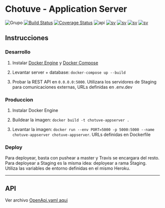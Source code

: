 # Chotuve - Application Server
![Grupo](https://img.shields.io/badge/grupo-11-blue)
[![Build Status](https://travis-ci.com/Franco-Giordano/chotuve-appserver.svg?token=7zpnJJggDS7tTpxSzkvp&branch=staging)](https://travis-ci.com/Franco-Giordano/chotuve-appserver)
[![Coverage Status](https://coveralls.io/repos/github/Franco-Giordano/chotuve-appserver/badge.svg?branch=staging&t=hXdO0j)](https://coveralls.io/github/Franco-Giordano/chotuve-appserver?branch=staging)
![api](https://img.shields.io/badge/api-v1.1.2-blueviolet)
[![sv](https://img.shields.io/badge/view-media%20sv-important)](https://github.com/sebalogue/chotuve-mediaserver)
[![sv](https://img.shields.io/badge/view-auth%20sv-important)](https://github.com/santiagomariani/chotuve-auth-server)
[![sv](https://img.shields.io/badge/view-android-important)](https://github.com/javier2409/Chotuve-Android)
[![sv](https://img.shields.io/badge/view-web%20front-important)](https://github.com/santiagomariani/chotuve-web-front)



## Instrucciones

### Desarrollo

1. Instalar [Docker Engine](https://docs.docker.com/engine/install/) y [Docker Compose](https://docs.docker.com/compose/install/)

2. Levantar server + database: `docker-compose up --build`

4. Probar la REST API en `0.0.0.0:5000`. Utilizara los servidores de Staging para comunicaciones externas, URLs definidas en .env.dev

### Produccion

1. Instalar Docker Engine

2. Buildear la imagen: `docker build -t chotuve-appserver .`

3. Levantar la imagen: `docker run --env PORT=5000 -p 5000:5000 --name chotuve-appserver chotuve-appserver`. URLs definidas en Dockerfile

### Deploy

Para deployear, basta con pushear a master y Travis se encargara del resto. Para deployear a Staging es la misma idea: deployear a rama Staging. Utiliza las variables de entorno definidas en el mismo Heroku.



---------------------------------------------


## API

Ver archivo [OpenApi.yaml aqui](https://github.com/Franco-Giordano/chotuve-appserver/blob/master/OPENAPI.yaml)
